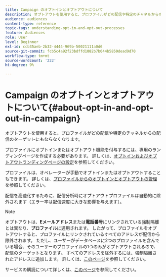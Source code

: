 ```yaml
---
title: Campaign のオプトインとオプトアウトについて
description: オプトアウトを使用すると、プロファイルがどの配信や特定のチャネルからの配信のターゲットにもならなくなります。
audience: audiences
content-type: reference
topic-tags: understanding-opt-in-and-opt-out-processes
feature: Audiences
role: User
level: Beginner
exl-id: ccb35aeb-2b32-4444-969b-50021111a0d6
source-git-commit: fcb5c4a92f23bdffd1082b7b044b5859dead9d70
workflow-type: tm+mt
source-wordcount: '222'
ht-degree: 9%

---
```


# Campaign のオプトインとオプトアウトについて{#about-opt-in-and-opt-out-in-campaign}

オプトアウトを使用すると、プロファイルがどの配信や特定のチャネルからの配信のターゲットにもならなくなります。

プロファイルにオプトインまたはオプトアウト機能を付与するには、専用のランディングページを作成する必要があります。 詳しくは、[オプトインおよびオプトアウトランディングページの設定](../../audiences/using/managing-opt-in-and-opt-out-in-campaign.md#setting-up-opt-in-and-opt-out-landing-pages)を参照してください。

プロファイルは、オペレーターが手動でオプトインまたはオプトアウトすることもできます。 詳しくは、[プロファイルからのオプトインとオプトアウトの管理](../../audiences/using/managing-opt-in-and-opt-out-in-campaign.md#managing-opt-in-and-opt-out-from-a-profile)を参照してください。

配信を高速化するために、配信分析時にオプトアウトプロファイルは自動的に除外されます（エラー率は配信速度に大きな影響を与えます）。

>[!NOTE]
>
>オプトアウトは、**Eメールアドレス**&#x200B;または&#x200B;**電話番号**&#x200B;にリンクされている強制隔離とは異なり、**プロファイル**&#x200B;に適用されます。 したがって、プロファイルをオプトアウトすると、プロファイルにリンクされているすべてのアドレスが配信から除外されます。 ただし、ユーザーがデータベースに2つのプロファイルを含んでいる場合、そのユーザーのプロファイルの1つのみがオプトアウトされるので、配信のターゲットとなります。 すべてのアドレスを除外するには、強制隔離されたアドレスに追加します。 詳しくは、[このページ](../../sending/using/understanding-quarantine-management.md#identifying-quarantined-addresses-for-the-entire-platform)を参照してください。

サービスの購読について詳しくは、[このページ](../../audiences/using/about-subscriptions.md)を参照してください。
